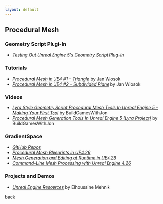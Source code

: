```yaml
---
layout: default
---
```


## Procedural Mesh

### Geometry Script Plugi-In

* _[Testing Out Unreal Engine 5's Geometry Script Plug-In](https://80.lv/articles/testing-out-unreal-engine-5-s-geometry-script-plug-in/)_

### Tutorials

* _[Procedural Mesh in UE4 #1 – Triangle](http://wlosok.cz/procedural-mesh-in-ue4-1-triangle/)_ by Jan Wlosok
* _[Procedural Mesh in UE4 #2 – Subdivided Plane](http://wlosok.cz/procedural-mesh-in-ue4-2-subdivided-plane/)_ by Jan Wlosok

### Videos

* _[Lyra Style Geometry Script Procedural Mesh Tools In Unreal Engine 5 - Making Your First Tool](https://www.youtube.com/watch?v=L4vGmIw0PD4)_ by BuildGamesWithJon
* _[Procedural Mesh Generation Tools In Unreal Engine 5 (Lyra Project)](https://www.youtube.com/watch?v=zLeO8pM-blU)_ by BuildGamesWithJon

### GradientSpace

* _[GitHub Repos](https://github.com/gradientspace)_
* _[Procedural Mesh Blueprints in UE4.26](http://www.gradientspace.com/tutorials/2020/11/11/procedural-mesh-blueprints-in-ue426)_
* _[Mesh Generation and Editing at Runtime in UE4.26](http://www.gradientspace.com/tutorials/2020/10/23/runtime-mesh-generation-in-ue426)_
* _[Command-Line Mesh Processing with Unreal Engine 4.26](http://www.gradientspace.com/tutorials/2020/9/21/command-line-geometry-processing-with-unreal-engine)_

### Projects and Demos

* _[Unreal Engine Resources](https://unrealengineresources.com/)_ by Elhoussine Mehnik


[back](../)
